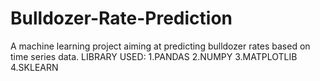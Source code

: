 # Bulldozer-Rate-Prediction
 A machine learning project aiming at predicting bulldozer rates based on time series data.
 LIBRARY USED:
 1.PANDAS
 2.NUMPY
 3.MATPLOTLIB
 4.SKLEARN

